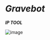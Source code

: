 # ***Gravebot***

***IP TOOL***

![image](https://github.com/user-attachments/assets/88e04b4b-596a-49a3-b318-edf2fd79165e)
